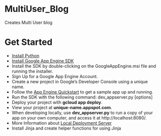 # MultiUser_Blog
Creates Multi User blog
# Get Started
* [Install Python](https://www.python.org/downloads/)
* [Install Google App Engine SDK](https://cloud.google.com/appengine/downloads#Google_App_Engine_SDK_for_Python)
* Install the SDK by double-clicking on the GoogleAppEngine.msi file and running the installer.
* Sign Up for a Google App Engine Account.
* Create a new project in Google’s Developer Console using a unique name.
* Follow the [App Engine Quickstart](https://cloud.google.com/appengine/docs/python/quickstart) to get a sample app up and running.
* Run the SDK with the following command: dev_appserver.py [options] <application root>
* Deploy your project with __gcloud app deploy__.
* View your project at __unique-name.appspot.com__.
* When developing locally, use __dev_appserver.py__ to run a copy of your app on your own computer, and access it at http://localhost:8080/.
* More Information about [Local Deployment Server](https://cloud.google.com/appengine/docs/python/tools/using-local-server)
* Install Jinja and create helper functions for using Jinja

